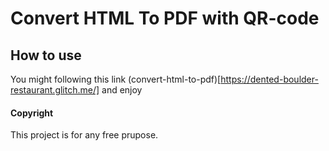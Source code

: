 # Convert HTML To PDF with QR-code

## How to use

You might following this link (convert-html-to-pdf)[https://dented-boulder-restaurant.glitch.me/] and enjoy

#### Copyright

This project is for any free prupose.
